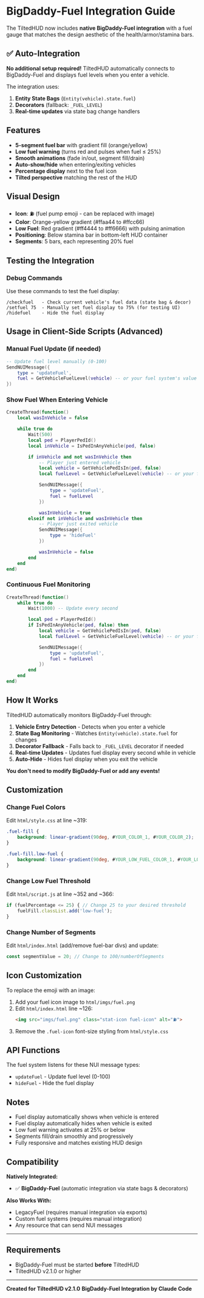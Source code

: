 # BigDaddy-Fuel Integration Guide

The TiltedHUD now includes **native BigDaddy-Fuel integration** with a fuel gauge that matches the design aesthetic of the health/armor/stamina bars.

## ✅ Auto-Integration

**No additional setup required!** TiltedHUD automatically connects to BigDaddy-Fuel and displays fuel levels when you enter a vehicle.

The integration uses:
1. **Entity State Bags** (`Entity(vehicle).state.fuel`)
2. **Decorators** (fallback: `_FUEL_LEVEL`)
3. **Real-time updates** via state bag change handlers

## Features

- **5-segment fuel bar** with gradient fill (orange/yellow)
- **Low fuel warning** (turns red and pulses when fuel ≤ 25%)
- **Smooth animations** (fade in/out, segment fill/drain)
- **Auto-show/hide** when entering/exiting vehicles
- **Percentage display** next to the fuel icon
- **Tilted perspective** matching the rest of the HUD

## Visual Design

- **Icon**: ⛽ (fuel pump emoji - can be replaced with image)
- **Color**: Orange-yellow gradient (#ffaa44 to #ffcc66)
- **Low Fuel**: Red gradient (#ff4444 to #ff6666) with pulsing animation
- **Positioning**: Below stamina bar in bottom-left HUD container
- **Segments**: 5 bars, each representing 20% fuel

## Testing the Integration

### Debug Commands

Use these commands to test the fuel display:

```
/checkfuel   - Check current vehicle's fuel data (state bag & decor)
/setfuel 75  - Manually set fuel display to 75% (for testing UI)
/hidefuel    - Hide the fuel display
```

## Usage in Client-Side Scripts (Advanced)

### Manual Fuel Update (if needed)

```lua
-- Update fuel level manually (0-100)
SendNUIMessage({
    type = 'updateFuel',
    fuel = GetVehicleFuelLevel(vehicle) -- or your fuel system's value
})
```

### Show Fuel When Entering Vehicle

```lua
CreateThread(function()
    local wasInVehicle = false

    while true do
        Wait(500)
        local ped = PlayerPedId()
        local inVehicle = IsPedInAnyVehicle(ped, false)

        if inVehicle and not wasInVehicle then
            -- Player just entered vehicle
            local vehicle = GetVehiclePedIsIn(ped, false)
            local fuelLevel = GetVehicleFuelLevel(vehicle) -- or your fuel system

            SendNUIMessage({
                type = 'updateFuel',
                fuel = fuelLevel
            })

            wasInVehicle = true
        elseif not inVehicle and wasInVehicle then
            -- Player just exited vehicle
            SendNUIMessage({
                type = 'hideFuel'
            })

            wasInVehicle = false
        end
    end
end)
```

### Continuous Fuel Monitoring

```lua
CreateThread(function()
    while true do
        Wait(1000) -- Update every second

        local ped = PlayerPedId()
        if IsPedInAnyVehicle(ped, false) then
            local vehicle = GetVehiclePedIsIn(ped, false)
            local fuelLevel = GetVehicleFuelLevel(vehicle) -- or your fuel system

            SendNUIMessage({
                type = 'updateFuel',
                fuel = fuelLevel
            })
        end
    end
end)
```

## How It Works

TiltedHUD automatically monitors BigDaddy-Fuel through:

1. **Vehicle Entry Detection** - Detects when you enter a vehicle
2. **State Bag Monitoring** - Watches `Entity(vehicle).state.fuel` for changes
3. **Decorator Fallback** - Falls back to `_FUEL_LEVEL` decorator if needed
4. **Real-time Updates** - Updates fuel display every second while in vehicle
5. **Auto-Hide** - Hides fuel display when you exit the vehicle

**You don't need to modify BigDaddy-Fuel or add any events!**

## Customization

### Change Fuel Colors

Edit `html/style.css` at line ~319:

```css
.fuel-fill {
    background: linear-gradient(90deg, #YOUR_COLOR_1, #YOUR_COLOR_2);
}

.fuel-fill.low-fuel {
    background: linear-gradient(90deg, #YOUR_LOW_FUEL_COLOR_1, #YOUR_LOW_FUEL_COLOR_2);
}
```

### Change Low Fuel Threshold

Edit `html/script.js` at line ~352 and ~366:

```javascript
if (fuelPercentage <= 25) { // Change 25 to your desired threshold
    fuelFill.classList.add('low-fuel');
}
```

### Change Number of Segments

Edit `html/index.html` (add/remove fuel-bar divs) and update:

```javascript
const segmentValue = 20; // Change to 100/numberOfSegments
```

## Icon Customization

To replace the emoji with an image:

1. Add your fuel icon image to `html/imgs/fuel.png`
2. Edit `html/index.html` line ~126:
   ```html
   <img src="imgs/fuel.png" class="stat-icon fuel-icon" alt="⛽">
   ```
3. Remove the `.fuel-icon` font-size styling from `html/style.css`

## API Functions

The fuel system listens for these NUI message types:

- `updateFuel` - Update fuel level (0-100)
- `hideFuel` - Hide the fuel display

## Notes

- Fuel display automatically shows when vehicle is entered
- Fuel display automatically hides when vehicle is exited
- Low fuel warning activates at 25% or below
- Segments fill/drain smoothly and progressively
- Fully responsive and matches existing HUD design

## Compatibility

**Natively Integrated:**
- ✅ **BigDaddy-Fuel** (automatic integration via state bags & decorators)

**Also Works With:**
- LegacyFuel (requires manual integration via exports)
- Custom fuel systems (requires manual integration)
- Any resource that can send NUI messages

---

## Requirements

- BigDaddy-Fuel must be started **before** TiltedHUD
- TiltedHUD v2.1.0 or higher

---

**Created for TiltedHUD v2.1.0**
**BigDaddy-Fuel Integration by Claude Code**
